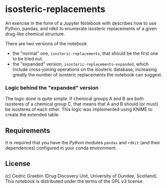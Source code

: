 # isosteric-replacements
An exercise in the form of a Jupyter Notebook with describes how to use Python, pandas, and rdkit to enumerate isosteric replacements of a given drug-like chemical structure.

There are two versions of the notebook
- the "normal" one, `isosteric-replacements`, that should be the first one to be tried out.
- the "expanded" version, `isosteric-replacements-expanded`, which include cross-joining operations on the isosteric database, increasing greatly the number of isosteric replacements the notebook can suggest.

### Logic behind the "expanded" version
The logic done is quite simple. If chemical groups A and B are both isosteres of a chemical group C, that means that A and B should (or must) be isosteres of each other. This logic was implemented using KNIME to create the extended table. 

## Requirements
It is required that you have the Python modules `pandas` and `rdkit` (and their dependences) configured in your conda environment. 

## License
(c) Cedric Graebin (Drug Discovery Unit, University of Dundee, Scotland). This notebook is distributed under the terms of the GPL v3 license.
